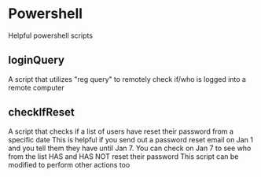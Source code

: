 # Powershell
Helpful powershell scripts

## loginQuery
A script that utilizes "reg query" to remotely check if/who is logged into a remote computer

## checkIfReset
A script that checks if a list of users have reset their password from a specific date
This is helpful if you send out a password reset email on Jan 1 and you tell them they have until Jan 7. You can check on Jan 7 to see who from the list HAS and HAS NOT reset their password
This script can be modified to perform other actions too
